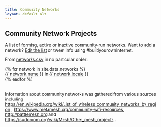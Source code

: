 ```yaml
---
title: Community Networks
layout: default-alt
---
```

## Community Network Projects
A list of <span class='forming'>forming</span>, <span class='active'>active</span> or <span class='inactive'>inactive</span> community-run networks. Want to add a network? [Edit the list](https://github.com/buildyourowninternet/buildyourowninternet.github.io/edit/master/_data/networks.csv) or tweet info using #buildyourowninternet. 

From [networks.csv](https://github.com/buildyourowninternet/buildyourowninternet.github.io/blob/master/_data/networks.csv) in no particular order:

<table>
{% for network in site.data.networks %}
  <div class="{{ network.status }}">
    <a href="{{ network.url }}" target="_blank">{{ network.name }}</a>
    in <a href="{{ network.localeId }}" target="_blank">{{ network.locale }}</a>
  </div>
{% endfor %}
</table>

Information about community networks was gathered from various sources including <https://en.wikipedia.org/wiki/List_of_wireless_community_networks_by_region> , <https://www.metamesh.org/community-wifi-resources>, <http://battlemesh.org> and <https://sudoroom.org/wiki/Mesh/Other_mesh_projects> .
